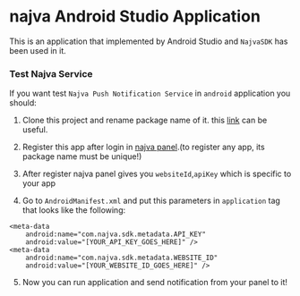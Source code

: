 # najva Android Studio Application

This is an application that implemented by Android Studio and `NajvaSDK` has been used in it.

### Test Najva Service 
If you want test `Najva Push Notification Service` in `android` application you should:
1.  Clone this project and rename package name of it.
this [link](https://stackoverflow.com/questions/16804093/rename-package-in-android-studio) can be useful.

2.  Register this app after login in [najva panel](https://app.najva.com/accounts/login/?next=/).(to register any app, its package name must be unique!)

3.  After register najva panel gives you `websiteId`,`apiKey` which is specific to your app

4.  Go to `AndroidManifest.xml` and put this parameters in `application` tag that looks like the following:
```
<meta-data
    android:name="com.najva.sdk.metadata.API_KEY"
    android:value="[YOUR_API_KEY_GOES_HERE]" />
<meta-data
    android:name="com.najva.sdk.metadata.WEBSITE_ID"
    android:value="[YOUR_WEBSITE_ID_GOES_HERE]" />
```

5.  Now you can run application and send notification from your panel to it!
